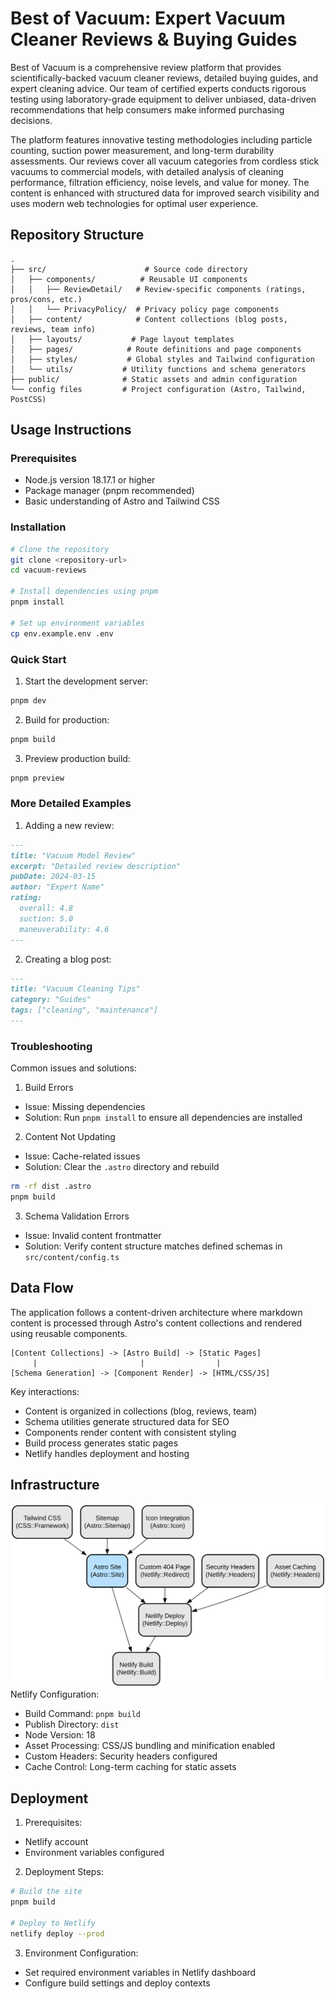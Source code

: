 # Best of Vacuum: Expert Vacuum Cleaner Reviews & Buying Guides

Best of Vacuum is a comprehensive review platform that provides scientifically-backed vacuum cleaner reviews, detailed buying guides, and expert cleaning advice. Our team of certified experts conducts rigorous testing using laboratory-grade equipment to deliver unbiased, data-driven recommendations that help consumers make informed purchasing decisions.

The platform features innovative testing methodologies including particle counting, suction power measurement, and long-term durability assessments. Our reviews cover all vacuum categories from cordless stick vacuums to commercial models, with detailed analysis of cleaning performance, filtration efficiency, noise levels, and value for money. The content is enhanced with structured data for improved search visibility and uses modern web technologies for optimal user experience.

## Repository Structure
```
.
├── src/                      # Source code directory
│   ├── components/          # Reusable UI components
│   │   ├── ReviewDetail/   # Review-specific components (ratings, pros/cons, etc.)
│   │   └── PrivacyPolicy/  # Privacy policy page components
│   ├── content/            # Content collections (blog posts, reviews, team info)
│   ├── layouts/           # Page layout templates
│   ├── pages/            # Route definitions and page components
│   ├── styles/           # Global styles and Tailwind configuration
│   └── utils/           # Utility functions and schema generators
├── public/              # Static assets and admin configuration
└── config files         # Project configuration (Astro, Tailwind, PostCSS)
```

## Usage Instructions
### Prerequisites
- Node.js version 18.17.1 or higher
- Package manager (pnpm recommended)
- Basic understanding of Astro and Tailwind CSS

### Installation
```bash
# Clone the repository
git clone <repository-url>
cd vacuum-reviews

# Install dependencies using pnpm
pnpm install

# Set up environment variables
cp env.example.env .env
```

### Quick Start
1. Start the development server:
```bash
pnpm dev
```

2. Build for production:
```bash
pnpm build
```

3. Preview production build:
```bash
pnpm preview
```

### More Detailed Examples
1. Adding a new review:
```markdown
---
title: "Vacuum Model Review"
excerpt: "Detailed review description"
pubDate: 2024-03-15
author: "Expert Name"
rating:
  overall: 4.8
  suction: 5.0
  maneuverability: 4.6
---
```

2. Creating a blog post:
```markdown
---
title: "Vacuum Cleaning Tips"
category: "Guides"
tags: ["cleaning", "maintenance"]
---
```

### Troubleshooting
Common issues and solutions:

1. Build Errors
- Issue: Missing dependencies
- Solution: Run `pnpm install` to ensure all dependencies are installed

2. Content Not Updating
- Issue: Cache-related issues
- Solution: Clear the `.astro` directory and rebuild
```bash
rm -rf dist .astro
pnpm build
```

3. Schema Validation Errors
- Issue: Invalid content frontmatter
- Solution: Verify content structure matches defined schemas in `src/content/config.ts`

## Data Flow
The application follows a content-driven architecture where markdown content is processed through Astro's content collections and rendered using reusable components.

```ascii
[Content Collections] -> [Astro Build] -> [Static Pages]
     |                       |                |
[Schema Generation] -> [Component Render] -> [HTML/CSS/JS]
```

Key interactions:
- Content is organized in collections (blog, reviews, team)
- Schema utilities generate structured data for SEO
- Components render content with consistent styling
- Build process generates static pages
- Netlify handles deployment and hosting

## Infrastructure

![Infrastructure diagram](./docs/infra.svg)
Netlify Configuration:
- Build Command: `pnpm build`
- Publish Directory: `dist`
- Node Version: 18
- Asset Processing: CSS/JS bundling and minification enabled
- Custom Headers: Security headers configured
- Cache Control: Long-term caching for static assets

## Deployment
1. Prerequisites:
- Netlify account
- Environment variables configured

2. Deployment Steps:
```bash
# Build the site
pnpm build

# Deploy to Netlify
netlify deploy --prod
```

3. Environment Configuration:
- Set required environment variables in Netlify dashboard
- Configure build settings and deploy contexts